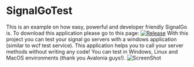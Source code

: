 # SignalGoTest
This is an example on how easy, powerful and developer friendly SignalGo is.
To download this application please go to this page: [![Release](https://img.shields.io/badge/SignalGoTest-Download-brightgreen.svg)](https://github.com/SignalGo/SignalGoTest/releases)
With this project you can test your signal go servers with a windows application (similar to wcf test service). This application helps you to call your server methods without writing any code!
You can test in Windows, Linux and MacOS environments (thank you Avalonia guys!).
![ScreenShot](/../version4/image3.png "sample image")
